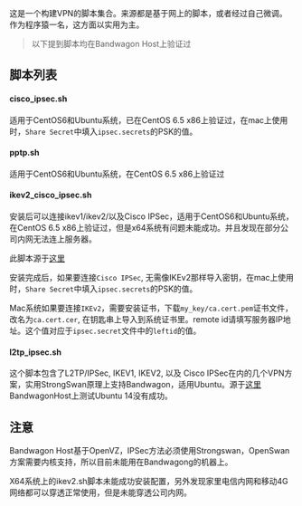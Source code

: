 这是一个构建VPN的脚本集合。来源都是基于网上的脚本，或者经过自己微调。作为程序猿一名，这方面以实用为主。

> 以下提到脚本均在Bandwagon Host上验证过

## 脚本列表

#### cisco_ipsec.sh 

适用于CentOS6和Ubuntu系统，已在CentOS 6.5 x86上验证过，在mac上使用时，`Share Secret`中填入`ipsec.secrets`的PSK的值。

#### pptp.sh

适用于CentOS6和Ubuntu系统，在CentOS 6.5 x86上验证过

#### ikev2\_cisco\_ipsec.sh

安装后可以连接ikev1/ikev2/以及Cisco IPSec，适用于CentOS6和Ubuntu系统，在CentOS 6.5 x86上验证过，但是x64系统有问题未能成功。并且发现在部分公司内网无法连上服务器。

此脚本源于[这里](https://github.com/quericy/one-key-ikev2-vpn)

安装完成后，如果要连接`Cisco IPSec`, 无需像IKEv2那样导入密钥，在mac上使用时，`Share Secret`中填入`ipsec.secrets`的PSK的值。

Mac系统如果要连接`IKEv2`，需要安装证书，下载`my_key/ca.cert.pem`证书文件，改名为`ca.cert.cer`, 在钥匙串上导入到系统证书里。remote id请填写服务器IP地址。这个值对应于`ipsec.secret`文件中的`leftid`的值。

#### l2tp_ipsec.sh

这个脚本包含了L2TP/IPSec, IKEV1, IKEV2, 以及 Cisco IPSec在内的几个VPN方案，实用StrongSwan原理上支持Bandwagon，适用Ubuntu。源于[这里](https://github.com/philpl/setup-strong-strongswan) BandwagonHost上测试Ubuntu 14没有成功。

## 注意

Bandwagon Host基于OpenVZ，IPSec方法必须使用Strongswan，OpenSwan方案需要内核支持，所以目前未能用在Bandwagong的机器上。

X64系统上的ikev2.sh脚本未能成功安装配置，另外发现家里电信内网和移动4G网络都可以穿透正常使用，但是未能穿透公司内网。
